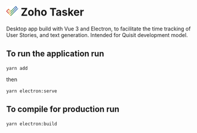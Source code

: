 # <img src="public/zoho_tasker.png" alt="Zoho Tasker" height="26" /> Zoho Tasker

Desktop app build with Vue 3 and Electron, to facilitate the time tracking of User Stories, and text generation. Intended for Quisit development model.

## To run the application run
```
yarn add
```
then
```
yarn electron:serve
```

## To compile for production run
```
yarn electron:build
```